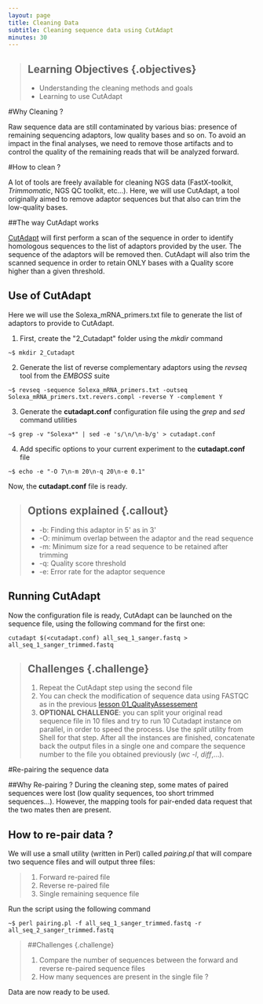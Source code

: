 ```yaml
---
layout: page
title: Cleaning Data
subtitle: Cleaning sequence data using CutAdapt
minutes: 30
---
```

> ## Learning Objectives {.objectives}
>
> * Understanding the cleaning methods and goals
> * Learning to use CutAdapt

#Why Cleaning ?

Raw sequence data are still contaminated by various bias: presence of remaining sequencing adaptors, low quality bases and so on. To avoid an impact in the final analyses, we need to remove those artifacts and to control the quality of the remaining reads that will be analyzed forward.

#How to clean ?

A lot of tools are freely available for cleaning NGS data (FastX-toolkit, *Trimmomatic*, NGS QC toolkit, etc...). Here, we will use CutAdapt, a tool originally aimed to remove adaptor sequences but that also can trim the low-quality bases.

##The way CutAdapt works

[CutAdapt][cutadaptLink] will first perform a scan of the sequence in order to identify homologous sequences to the list of adaptors provided by the user. The sequence of the adaptors will be removed then. CutAdapt will also trim the scanned sequence in order to retain ONLY bases with a Quality score higher than a given threshold.

## Use of CutAdapt

Here we will use the Solexa_mRNA_primers.txt file to generate the list of adaptors to provide to CutAdapt.

1. First, create the "2_Cutadapt" folder using the *mkdir* command
~~~{.bash}
~$ mkdir 2_Cutadapt
~~~
2. Generate the list of reverse complementary adaptors using the *revseq* tool from the *EMBOSS* suite
~~~{.bash}
~$ revseq -sequence Solexa_mRNA_primers.txt -outseq Solexa_mRNA_primers.txt.revers.compl -reverse Y -complement Y
~~~
3. Generate the **cutadapt.conf** configuration file using the *grep* and *sed* command utilities
~~~{.bash}
~$ grep -v "Solexa*" | sed -e 's/\n/\n-b/g' > cutadapt.conf
~~~
4. Add specific options to your current experiment to the **cutadapt.conf** file
~~~{.bash}
~$ echo -e "-O 7\n-m 20\n-q 20\n-e 0.1"
~~~

Now, the **cutadapt.conf** file is ready.

> ## Options explained {.callout}
>
> * -b: Finding this adaptor in 5' as in 3'
> * -O: minimum overlap between the adaptor and the read sequence
> * -m: Minimum size for a read sequence to be retained after trimming
> * -q: Quality score threshold
> * -e: Error rate for the adaptor sequence

## Running CutAdapt

Now the configuration file is ready, CutAdapt can be launched on the sequence file, using the following command for the first one:

~~~{.bash}
cutadapt $(<cutadapt.conf) all_seq_1_sanger.fastq > all_seq_1_sanger_trimmed.fastq
~~~

> ## Challenges {.challenge}
>
> 1. Repeat the CutAdapt step using the second file
> 2. You can check the modification of sequence data using FASTQC as in the previous [lesson 01_QualityAssessement][lesson01NGS]
> 3. **OPTIONAL CHALLENGE**: you can split your original read sequence file in 10 files and try to run 10 Cutadapt instance on parallel, in order to speed the process. Use the *split* utility from Shell for that step. After all the instances are finished, concatenate back the output files in a single one and compare the sequence number to the file you obtained previously (*wc -l*, *diff*,...).

#Re-pairing the sequence data

##Why Re-pairing ?
During the cleaning step, some mates of paired sequences were lost (low quality sequences, too short trimmed sequences...). However, the mapping tools for pair-ended data request that the two mates then are present.

## How to re-pair data ?

We will use a small utility (written in Perl) called *pairing.pl* that will compare two sequence files and will output three files:

> 1. Forward re-paired file
> 2. Reverse re-paired file
> 3. Single remaining sequence file

Run the script using the following command

~~~{.bash}
~$ perl pairing.pl -f all_seq_1_sanger_trimmed.fastq -r all_seq_2_sanger_trimmed.fastq
~~~

> ##Challenges {.challenge}
>
> 1. Compare the number of sequences between the forward and reverse re-paired sequence files
> 2. How many sequences are present in the single file ?

Data are now ready to be used.



[cutadaptLink]: https://code.google.com/p/cutadapt/
[lesson01NGS]: 01_QualityAssessment.md
